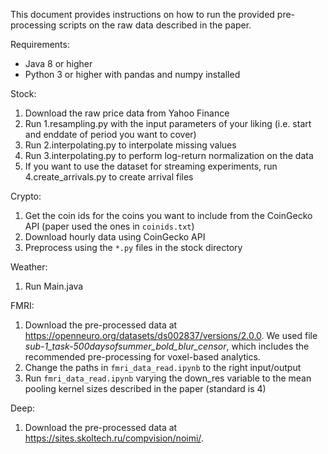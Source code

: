 This document provides instructions on how to run the provided pre-processing scripts on the raw data described in the paper.

Requirements:
- Java 8 or higher
- Python 3 or higher with pandas and numpy installed

Stock:
1. Download the raw price data from Yahoo Finance
2. Run 1.resampling.py with the input parameters of your liking (i.e. start and enddate of period you want to cover)
3. Run 2.interpolating.py to interpolate missing values
4. Run 3.interpolating.py to perform log-return normalization on the data
5. If you want to use the dataset for streaming experiments, run 4.create_arrivals.py to create arrival files

Crypto:
1. Get the coin ids for the coins you want to include from the CoinGecko API (paper used the ones in `coinids.txt`)
2. Download hourly data using CoinGecko API
3. Preprocess using the `*.py` files in the stock directory

Weather:
1. Run Main.java

FMRI:
1. Download the pre-processed data at https://openneuro.org/datasets/ds002837/versions/2.0.0. 
We used file *sub-1_task-500daysofsummer_bold_blur_censor*, which  includes the recommended pre-processing for voxel-based analytics.
2. Change the paths in `fmri_data_read.ipynb` to the right input/output
3. Run `fmri_data_read.ipynb` varying the down_res variable to the mean pooling kernel sizes described in the paper (standard is 4)

Deep:
1. Download the pre-processed data at https://sites.skoltech.ru/compvision/noimi/. 